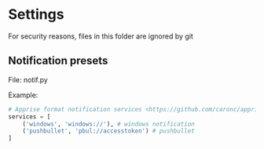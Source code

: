 # Settings

For security reasons, files in this folder are ignored by git

## Notification presets

File: notif.py

Example:

``` python
# Apprise format notification services <https://github.com/caronc/apprise>
services = [
    ('windows', 'windows://'), # windows notification
    ('pushbullet', 'pbul://accesstoken') # pushbullet
]
```
